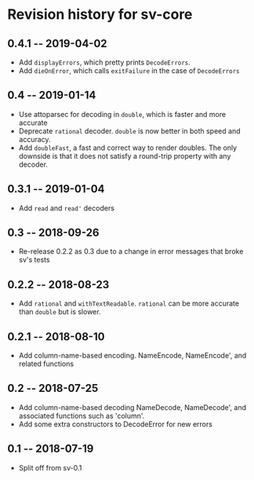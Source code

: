 # Revision history for sv-core

## 0.4.1 -- 2019-04-02

* Add `displayErrors`, which pretty prints `DecodeErrors`.
* Add `dieOnError`, which calls `exitFailure` in the case of `DecodeErrors`

## 0.4 -- 2019-01-14

* Use attoparsec for decoding in `double`, which is faster and more accurate
* Deprecate `rational` decoder. `double` is now better in both speed and
  accuracy.
* Add `doubleFast`, a fast and correct way to render doubles. The only
  downside is that it does not satisfy a round-trip property with any
  decoder.

## 0.3.1 -- 2019-01-04

* Add `read` and `read'` decoders

## 0.3 -- 2018-09-26

* Re-release 0.2.2 as 0.3 due to a change in error messages that
  broke sv's tests

## 0.2.2 -- 2018-08-23

* Add `rational` and `withTextReadable`.
  `rational` can be more accurate than `double` but is slower.

## 0.2.1 -- 2018-08-10

* Add column-name-based encoding. NameEncode, NameEncode', and
  related functions

## 0.2 -- 2018-07-25

* Add column-name-based decoding NameDecode, NameDecode', and associated
  functions such as 'column'.
* Add some extra constructors to DecodeError for new errors

## 0.1 -- 2018-07-19

* Split off from sv-0.1
